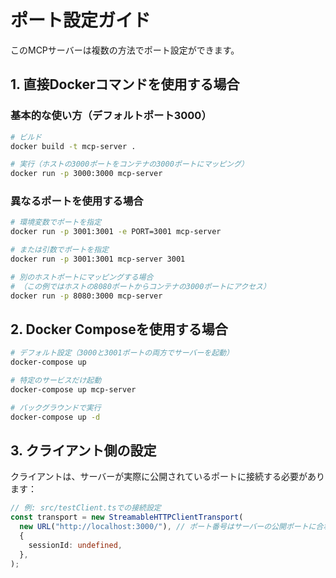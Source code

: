 # ポート設定ガイド

このMCPサーバーは複数の方法でポート設定ができます。

## 1. 直接Dockerコマンドを使用する場合

### 基本的な使い方（デフォルトポート3000）

```bash
# ビルド
docker build -t mcp-server .

# 実行（ホストの3000ポートをコンテナの3000ポートにマッピング）
docker run -p 3000:3000 mcp-server
```

### 異なるポートを使用する場合

```bash
# 環境変数でポートを指定
docker run -p 3001:3001 -e PORT=3001 mcp-server

# または引数でポートを指定
docker run -p 3001:3001 mcp-server 3001

# 別のホストポートにマッピングする場合
# （この例ではホストの8080ポートからコンテナの3000ポートにアクセス）
docker run -p 8080:3000 mcp-server
```

## 2. Docker Composeを使用する場合

```bash
# デフォルト設定（3000と3001ポートの両方でサーバーを起動）
docker-compose up

# 特定のサービスだけ起動
docker-compose up mcp-server

# バックグラウンドで実行
docker-compose up -d
```

## 3. クライアント側の設定

クライアントは、サーバーが実際に公開されているポートに接続する必要があります：

```typescript
// 例: src/testClient.tsでの接続設定
const transport = new StreamableHTTPClientTransport(
  new URL("http://localhost:3000/"), // ポート番号はサーバーの公開ポートに合わせる
  {
    sessionId: undefined,
  },
);
```
